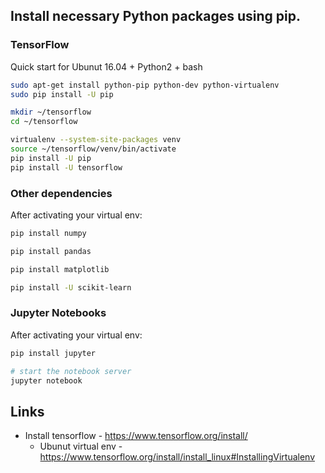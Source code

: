 
## Install necessary Python packages using pip.


### TensorFlow

Quick start for Ubunut 16.04 + Python2 + bash

```bash
sudo apt-get install python-pip python-dev python-virtualenv
sudo pip install -U pip

mkdir ~/tensorflow  
cd ~/tensorflow

virtualenv --system-site-packages venv
source ~/tensorflow/venv/bin/activate
pip install -U pip
pip install -U tensorflow
```

### Other dependencies

After activating your virtual env:

```bash
pip install numpy

pip install pandas

pip install matplotlib

pip install -U scikit-learn
```

### Jupyter Notebooks

After activating your virtual env:

```bash
pip install jupyter

# start the notebook server
jupyter notebook
```

## Links

* Install tensorflow - <https://www.tensorflow.org/install/>
  * Ubunut virtual env - <https://www.tensorflow.org/install/install_linux#InstallingVirtualenv>
